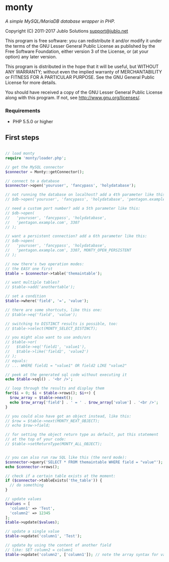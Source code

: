 monty
=====
*A simple MySQL/MariaDB database wrapper in PHP.*

Copyright (C) 2011-2017 Jublo Solutions <support@jublo.net>

This program is free software: you can redistribute it and/or modify
it under the terms of the GNU Lesser General Public License as published
by the Free Software Foundation, either version 3 of the License, or
(at your option) any later version.

This program is distributed in the hope that it will be useful,
but WITHOUT ANY WARRANTY; without even the implied warranty of
MERCHANTABILITY or FITNESS FOR A PARTICULAR PURPOSE.  See the
GNU General Public License for more details.

You should have received a copy of the GNU Lesser General Public License
along with this program.  If not, see <http://www.gnu.org/licenses/>.

### Requirements

- PHP 5.5.0 or higher


First steps
-----------

```php

// load monty
require 'monty/loader.php';

// get the MySQL connector
$connector = Monty::getConnector();

// connect to a database
$connector->open('youruser', 'fancypass', 'holydatabase');

// not running the database on localhost? add a 4th parameter like this:
// $db->open('youruser', 'fancypass', 'holydatabase', 'pentagon.example.com');

// need a custom port number? add a 5th parameter like this:
// $db->open(
//   'youruser', 'fancypass', 'holydatabase',
//   'pentagon.example.com', 3307
// );

// want a persistent connection? add a 6th parameter like this:
// $db->open(
//   'youruser', 'fancypass', 'holydatabase',
//   'pentagon.example.com', 3307, MONTY_OPEN_PERSISTENT
// );

// now there's two operation modes:
// the EASY one first
$table = $connector->table('themaintable');

// want multiple tables?
// $table->add('anothertable');

// set a condition
$table->where('field', '=', 'value');

// there are some shortcuts, like this one:
// $table->eq('field', 'value');

// switching to DISTINCT results is possible, too:
// $table->select(MONTY_SELECT_DISTINCT);

// you might also want to use ands/ors
// $table->or(
//   $table->eq('field1', 'value1'),
//   $table->like('field2', 'value2')
// );
// equals:
// ... WHERE field1 = "value1" OR field2 LIKE "value2"

// peek at the generated sql code without executing it
echo $table->sql() . '<br />';

// loop through the results and display them
for($i = 0; $i < $table->rows(); $i++) {
  $row_array = $table->next();
  echo $row_array['field'] . ' = ' . $row_array['value'] . '<br />';
}

// you could also have got an object instead, like this:
// $row = $table->next(MONTY_NEXT_OBJECT);
// echo $row->field;

// for setting the object return type as default, put this statement
// at the top of your code:
// $table->setReturnType(MONTY_ALL_OBJECT);


// you can also run raw SQL like this (the nerd mode):
$connector->query('SELECT * FROM themaintable WHERE field = "value"');
echo $connector->rows();

// check if a certain table exists at the moment:
if ($connector->tableExists('the_table')) {
  // do something
}

// update values
$values = [
  'column1' => 'Test',
  'column2' => 12345
];
$table->update($values);

// update a single value
$table->update('column1', 'Test');

// update by using the content of another field
// like: SET column2 = column1
$table->update('column2', ['column1']); // note the array syntax for value

```
